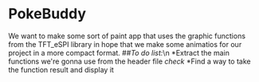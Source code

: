 # PokeBuddy
We want to make some sort of paint app that uses the graphic functions from the TFT_eSPI library in hope that we make some animatios for our project in a more compact format.
##*To do list:*\n
*Extract the main functions we're gonna use from the header file *check*
*Find a way to take the function result and display it
